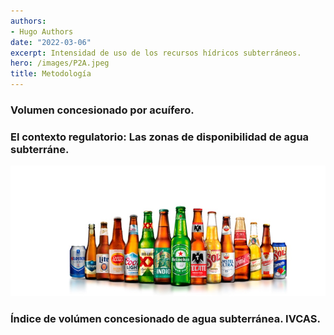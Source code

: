 ```yaml
---
authors:
- Hugo Authors
date: "2022-03-06"
excerpt: Intensidad de uso de los recursos hídricos subterráneos.
hero: /images/P2A.jpeg
title: Metodología
---
```



### Volumen concesionado por acuífero.

### El contexto regulatorio:  Las zonas de disponibilidad de agua subterráne. 


![](./p3a.jpg)


### Índice de volúmen concesionado de agua subterránea. IVCAS.
